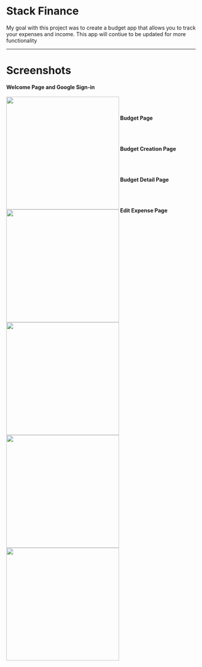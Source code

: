 # Stack Finance

My goal with this project was to create a budget app that allows you to track your expenses and income.
This app will contiue to be updated for more functionality

---

# Screenshots 

**Welcome Page and Google Sign-in**
<br><br>
<img src="https://i.imgur.com/Gs7OnlQ.png" align="left" height="300">
<br><br>

**Budget Page**
<br><br>
<img src="https://i.imgur.com/bzgwgtt.png" align="left" height="300">
<br><br>

**Budget Creation Page**
<br><br>
<img src="https://i.imgur.com/64DJysB.png" align="left" height="300">
<br><br>

**Budget Detail Page**
<br><br>
<img src="https://i.imgur.com/bzgwgtt.png" align="left" height="300">
<br><br>

**Edit Expense Page**
<br><br>
<img src="https://i.imgur.com/2mUC7cF.png" align="left" height="300">
<br><br>

